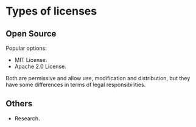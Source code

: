 # Types of licenses

## Open Source

Popular options:

- MIT License.
- Apache 2.0 License.

Both are permissive and allow use, modification and distribution, but they have some differences in terms of legal responsibilities.

## Others

- Research.
